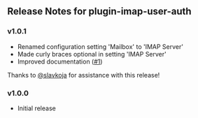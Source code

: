 ## Release Notes for plugin-imap-user-auth

### v1.0.1

  * Renamed configuration setting 'Mailbox' to 'IMAP Server'
  * Made curly braces optional in setting 'IMAP Server'
  * Improved documentation ([#1](https://github.com/RocketMan/plugin-imap-user-auth/issues/1))

  Thanks to [@slavkoja](https://github.com/slavkoja) for assistance
  with this release!


### v1.0.0

  * Initial release
